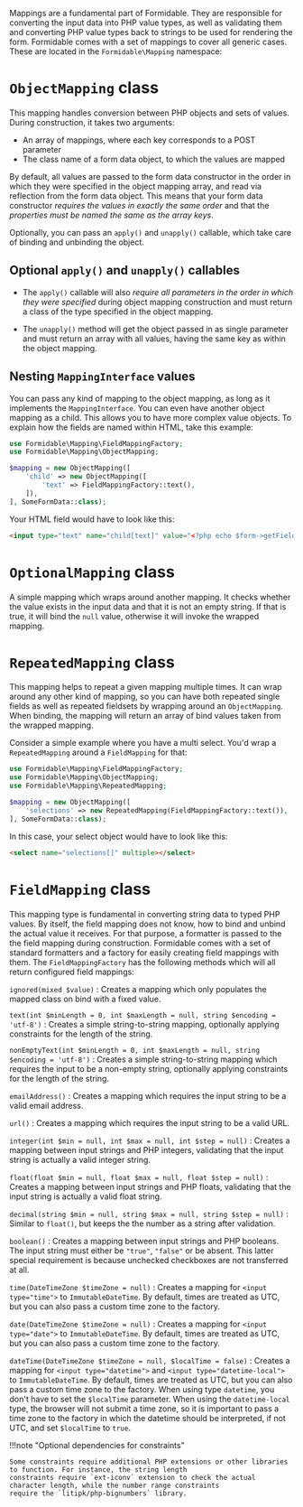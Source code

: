 Mappings are a fundamental part of Formidable. They are responsible for converting the input data into PHP value types,
as well as validating them and converting PHP value types back to strings to be used for rendering the form. Formidable
comes with a set of mappings to cover all generic cases. These are located in the `Formidable\Mapping`
namespace:

# `ObjectMapping` class

This mapping handles conversion between PHP objects and sets of values. During construction, it takes two arguments:

- An array of mappings, where each key corresponds to a POST parameter
- The class name of a form data object, to which the values are mapped

By default, all values are passed to the form data constructor in the order in which they were specified in the object
mapping array, and read via reflection from the form data object. This means that your form data constructor *requires
the values in exactly the same order* and that the *properties must be named the same as the array keys*.

Optionally, you can pass an `apply()` and `unapply()` callable, which take care of binding and unbinding
the object.

## Optional `apply()` and `unapply()` callables

- The `apply()` callable will also *require all parameters in the order in which they were specified* during object
mapping construction and must return a class of the type specified in the object mapping.

- The `unapply()` method will get the object passed in as single parameter and must return an array with all values,
having the same key as within the object mapping.

## Nesting `MappingInterface` values

You can pass any kind of mapping to the object mapping, as long as it implements the `MappingInterface`. You can even
have another object mapping as a child. This allows you to have more complex value objects. To explain how the fields
are named within HTML, take this example:

```php
use Formidable\Mapping\FieldMappingFactory;
use Formidable\Mapping\ObjectMapping;

$mapping = new ObjectMapping([
    'child' => new ObjectMapping([
        'text' => FieldMappingFactory::text(),
    ]),
], SomeFormData::class);
```

Your HTML field would have to look like this:

```html
<input type="text" name="child[text]" value="<?php echo $form->getField('child[text]')->getValue(); ?>">
```

# `OptionalMapping` class

A simple mapping which wraps around another mapping. It checks whether the value exists in the input data and that it is
not an empty string. If that is true, it will bind the `null` value, otherwise it will invoke the wrapped mapping.

# `RepeatedMapping` class

This mapping helps to repeat a given mapping multiple times. It can wrap around any other kind of mapping, so you can
have both repeated single fields as well as repeated fieldsets by wrapping around an `ObjectMapping`. When binding,
the mapping will return an array of bind values taken from the wrapped mapping.

Consider a simple example where you have a multi select. You'd wrap a `RepeatedMapping` around a `FieldMapping` for
that:

```php
use Formidable\Mapping\FieldMappingFactory;
use Formidable\Mapping\ObjectMapping;
use Formidable\Mapping\RepeatedMapping;

$mapping = new ObjectMapping([
    'selections' => new RepeatedMapping(FieldMappingFactory::text()),
], SomeFormData::class);
```

In this case, your select object would have to look like this:

```html
<select name="selections[]" multiple></select>
```

# `FieldMapping` class

This mapping type is fundamental in converting string data to typed PHP values. By itself, the field mapping does not
know, how to bind and unbind the actual value it receives. For that purpose, a formatter is passed to the the field
mapping during construction. Formidable comes with a set of standard formatters and a factory for easily creating
field mappings with them. The `FieldMappingFactory` has the following methods which will all return configured field
mappings:

`ignored(mixed $value)`
:   Creates a mapping which only populates the mapped class on bind with a fixed value.

`text(int $minLength = 0, int $maxLength = null, string $encoding = 'utf-8')`
:   Creates a simple string-to-string mapping, optionally applying constraints for the length of the string.

`nonEmptyText(int $minLength = 0, int $maxLength = null, string $encoding = 'utf-8')`
:   Creates a simple string-to-string mapping which requires the input to be a non-empty string, optionally applying
    constraints for the length of the string.

`emailAddress()`
:   Creates a mapping which requires the input string to be a valid email address.

`url()`
:   Creates a mapping which requires the input string to be a valid URL.

`integer(int $min = null, int $max = null, int $step = null)`
:   Creates a mapping between input strings and PHP integers, validating that the input string is actually a valid
    integer string.

`float(float $min = null, float $max = null, float $step = null)`
:   Creates a mapping between input strings and PHP floats, validating that the input string is actually a valid float
    string.

`decimal(string $min = null, string $max = null, string $step = null)`
:   Similar to `float()`, but keeps the the number as a string after validation.

`boolean()`
:   Creates a mapping between input strings and PHP booleans. The input string must either be `"true"`, `"false"` or be
    absent. This latter special requirement is because unchecked checkboxes are not transferred at all.

`time(DateTimeZone $timeZone = null)`
:   Creates a mapping for `<input type="time">` to `ImmutableDateTime`. By default, times are treated as UTC, but you
    can also pass a custom time zone to the factory.

`date(DateTimeZone $timeZone = null)`
:   Creates a mapping for `<input type="date">` to `ImmutableDateTime`. By default, times are treated as UTC, but you
    can also pass a custom time zone to the factory.

`dateTime(DateTimeZone $timeZone = null, $localTime = false)`
:   Creates a mapping for `<input type="datetime">` and `<input type="datetime-local">` to `ImmutableDateTime`. By
    default, times are treated as UTC, but you can also pass a custom time zone to the factory. When using type
    `datetime`, you don't have to set the `$localTime` parameter. When using the `datetime-local` type, the browser will
    not submit a time zone, so it is important to pass a time zone to the factory in which the datetime should be
    interpreted, if not UTC, and set `$localTime` to `true`.

!!!note "Optional dependencies for constraints"

    Some constraints require additional PHP extensions or other libraries to function. For instance, the string length
    constraints require `ext-iconv` extension to check the actual character length, while the number range constraints
    require the `litipk/php-bignumbers` library.
